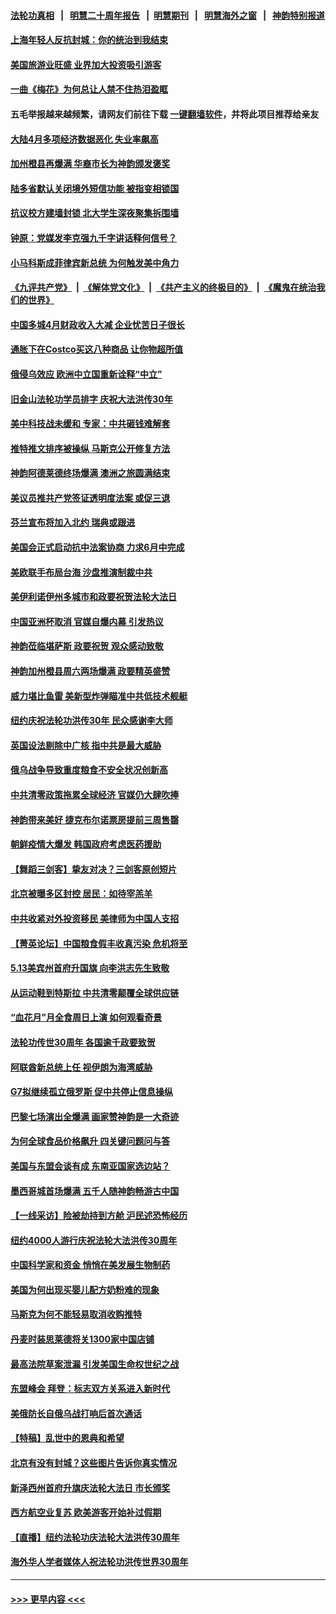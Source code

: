 #### [法轮功真相](https://github.com/gfw-breaker/truth/blob/master/README.md?t=0) &nbsp;&nbsp;|&nbsp;&nbsp; [明慧二十周年报告](https://github.com/gfw-breaker/mh-reports/blob/master/README.md?t=0) &nbsp;&nbsp;|&nbsp;&nbsp;[明慧期刊](https://github.com/gfw-breaker/mh-qikan) &nbsp;&nbsp;|&nbsp;&nbsp; [明慧海外之窗](https://github.com/gfw-breaker/mh-news/blob/master/README.md?t=0) &nbsp;&nbsp;|&nbsp;&nbsp; [神韵特别报道](https://github.com/gfw-breaker/mh-news/blob/master/shenyun.md?t=0)
#### [上海年轻人反抗封城：你的统治到我结束](../pages/nf4514/n13738588.md?t=05170201) 
#### [美国旅游业旺盛 业界加大投资吸引游客](../pages/nf4514/n13738532.md?t=05170201) 
#### [一曲《梅花》为何总让人禁不住热泪盈眶](../pages/nf4514/n13737123.md?t=05170201) 
#### 五毛举报越来越频繁，请网友们前往下载 [一键翻墙软件](https://github.com/gfw-breaker/ssr-accounts)，并将此项目推荐给亲友
#### [大陆4月多项经济数据恶化 失业率飙高](../pages/nf4514/n13738358.md?t=05170201) 
#### [加州橙县再爆满 华裔市长为神韵颁发褒奖](../pages/nf4514/n13738247.md?t=05170201) 
#### [陆多省默认关闭境外短信功能 被指变相锁国](../pages/nf4514/n13738307.md?t=05170201) 
#### [抗议校方建墙封锁 北大学生深夜聚集拆围墙](../pages/nf4514/n13738065.md?t=05170201) 
#### [钟原：党媒发李克强九千字讲话释何信号？](../pages/nf4514/n13737062.md?t=05170201) 
#### [小马科斯成菲律宾新总统 为何触发美中角力](../pages/nf4514/n13737955.md?t=05170201) 
#### [《九评共产党》](https://github.com/begood0513/9ping.md/blob/master/README.md) &nbsp;|&nbsp; [《解体党文化》](../../../../jtdwh.md/blob/master/README.md)  &nbsp;|&nbsp; [《共产主义的终极目的》](../../../../gczydzjmd.md/blob/master/README.md) &nbsp;|&nbsp; [《魔鬼在统治我们的世界》](../../../../mgztzwmdsj.md/blob/master/README.md) 
#### [中国多城4月财政收入大减 企业忧苦日子很长](../pages/nf4514/n13737994.md?t=05170201) 
#### [通胀下在Costco买这八种商品 让你物超所值](../pages/nf4514/n13733702.md?t=05170201) 
#### [俄侵乌效应 欧洲中立国重新诠释“中立”](../pages/nf4514/n13737941.md?t=05170201) 
#### [旧金山法轮功学员排字 庆祝大法洪传30年](../pages/nf4514/n13737229.md?t=05170201) 
#### [美中科技战未缓和 专家：中共砸钱难解套](../pages/nf4514/n13737767.md?t=05170201) 
#### [推特推文排序被操纵 马斯克公开修复方法](../pages/nf4514/n13737800.md?t=05170201) 
#### [神韵阿德莱德终场爆满 澳洲之旅圆满结束](../pages/nf4514/n13737842.md?t=05170201) 
#### [美议员推共产党签证透明度法案 或促三退](../pages/nf4514/n13737821.md?t=05170201) 
#### [芬兰宣布将加入北约 瑞典或跟进](../pages/nf4514/n13737706.md?t=05170201) 
#### [美国会正式启动抗中法案协商 力求6月中完成](../pages/nf4514/n13737740.md?t=05170201) 
#### [美欧联手布局台海 沙盘推演制裁中共](../pages/nf4514/n13731643.md?t=05170201) 
#### [美伊利诺伊州多城市和政要祝贺法轮大法日](../pages/nf4514/n13737149.md?t=05170201) 
#### [中国亚洲杯取消 官媒自爆内幕 引发热议](../pages/nf4514/n13737653.md?t=05170201) 
#### [神韵莅临堪萨斯 政要祝贺 观众感动致敬](../pages/nf4514/n13737708.md?t=05170201) 
#### [神韵加州橙县周六两场爆满 政要精英盛赞](../pages/nf4514/n13737396.md?t=05170201) 
#### [威力堪比鱼雷 美新型炸弹瞄准中共低技术舰艇](../pages/nf4514/n13730798.md?t=05170201) 
#### [纽约庆祝法轮功洪传30年 民众感谢李大师](../pages/nf4514/n13736244.md?t=05170201) 
#### [英国设法剔除中广核 指中共是最大威胁](../pages/nf4514/n13737324.md?t=05170201) 
#### [俄乌战争导致重度粮食不安全状况创新高](../pages/nf4514/n13737297.md?t=05170201) 
#### [中共清零政策拖累全球经济 官媒仍大肆吹捧](../pages/nf4514/n13737257.md?t=05170201) 
#### [神韵带来美好 捷克布尔诺票房提前三周售罄](../pages/nf4514/n13737313.md?t=05170201) 
#### [朝鲜疫情大爆发 韩国政府考虑医药援助](../pages/nf4514/n13737201.md?t=05170201) 
#### [【舞蹈三剑客】挚友对决？三剑客原创短片](../pages/nf4514/n13737104.md?t=05170201) 
#### [北京被曝多区封控 居民：如待宰羔羊](../pages/nf4514/n13735980.md?t=05170201) 
#### [中共收紧对外投资移民 美律师为中国人支招](../pages/nf4514/n13736415.md?t=05170201) 
#### [【菁英论坛】中国粮食假丰收真污染 危机将至](../pages/nf4514/n13736862.md?t=05170201) 
#### [5.13美宾州首府升国旗 向李洪志先生致敬](../pages/nf4514/n13737058.md?t=05170201) 
#### [从运动鞋到特斯拉 中共清零颠覆全球供应链](../pages/nf4514/n13736996.md?t=05170201) 
#### [“血花月”月全食周日上演 如何观看奇景](../pages/nf4514/n13736911.md?t=05170201) 
#### [法轮功传世30周年 各国逾千政要致贺](../pages/nf4514/n13735828.md?t=05170201) 
#### [阿联酋新总统上任 视伊朗为海湾威胁](../pages/nf4514/n13736863.md?t=05170201) 
#### [G7拟继续孤立俄罗斯 促中共停止信息操纵](../pages/nf4514/n13736875.md?t=05170201) 
#### [巴黎七场演出全爆满 画家赞神韵是一大奇迹](../pages/nf4514/n13736534.md?t=05170201) 
#### [为何全球食品价格飙升 四关键问题问与答](../pages/nf4514/n13735978.md?t=05170201) 
#### [美国与东盟会谈有成 东南亚国家选边站？](../pages/nf4514/n13736496.md?t=05170201) 
#### [墨西哥城首场爆满 五千人随神韵畅游古中国](../pages/nf4514/n13736814.md?t=05170201) 
#### [【一线采访】险被劫持到方舱 沪民述恐怖经历](../pages/nf4514/n13735476.md?t=05170201) 
#### [纽约4000人游行庆祝法轮大法洪传30周年](../pages/nf4514/n13735001.md?t=05170201) 
#### [中国科学家和资金 悄悄在美发展生物制药](../pages/nf4514/n13736311.md?t=05170201) 
#### [美国为何出现买婴儿配方奶粉难的现象](../pages/nf4514/n13735967.md?t=05170201) 
#### [马斯克为何不能轻易取消收购推特](../pages/nf4514/n13736176.md?t=05170201) 
#### [丹麦时装思莱德将关1300家中国店铺](../pages/nf4514/n13736064.md?t=05170201) 
#### [最高法院草案泄漏 引发美国生命权世纪之战](../pages/nf4514/n13733287.md?t=05170201) 
#### [东盟峰会 拜登：标志双方关系进入新时代](../pages/nf4514/n13735984.md?t=05170201) 
#### [美俄防长自俄乌战打响后首次通话](../pages/nf4514/n13735971.md?t=05170201) 
#### [【特稿】乱世中的恩典和希望](../pages/nf4514/n13734687.md?t=05170201) 
#### [北京有没有封城？这些图片告诉你真实情况](../pages/nf4514/n13735934.md?t=05170201) 
#### [新泽西州首府升旗庆法轮大法日 市长颁奖](../pages/nf4514/n13735059.md?t=05170201) 
#### [西方航空业复苏 欧美游客开始补过假期](../pages/nf4514/n13735890.md?t=05170201) 
#### [【直播】纽约法轮功庆法轮大法洪传30周年](../pages/nf4514/n13731491.md?t=05170201) 
#### [海外华人学者媒体人祝法轮功洪传世界30周年](../pages/nf4514/n13735835.md?t=05170201) 

----
#### [ >>> 更早内容 <<< ](../indexes/nf4514-earlier.md)
